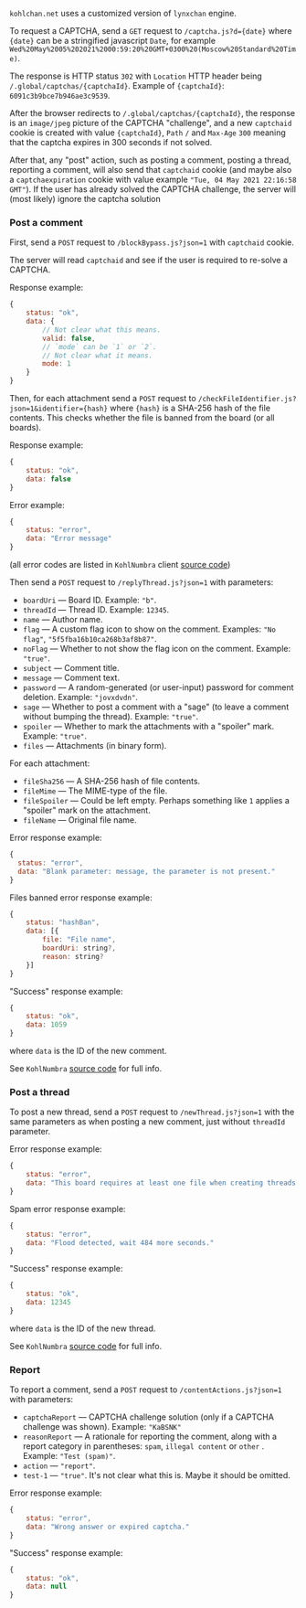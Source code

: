 `kohlchan.net` uses a customized version of `lynxchan` engine.

To request a CAPTCHA, send a `GET` request to `/captcha.js?d={date}` where `{date}` can be a stringified javascript `Date`, for example `Wed%20May%2005%202021%2000:59:20%20GMT+0300%20(Moscow%20Standard%20Time)`.

The response is HTTP status `302` with `Location` HTTP header being `/.global/captchas/{captchaId}`. Example of `{captchaId}`: `6091c3b9bce7b946ae3c9539`.

After the browser redirects to `/.global/captchas/{captchaId}`, the response is an `image/jpeg` picture of the CAPTCHA "challenge", and a new `captchaid` cookie is created with value `{captchaId}`, `Path` `/` and `Max-Age` `300` meaning that the captcha expires in 300 seconds if not solved.

After that, any "post" action, such as posting a comment, posting a thread, reporting a comment, will also send that `captchaid` cookie (and maybe also a `captchaexpiration` cookie with value example `"Tue, 04 May 2021 22:16:58 GMT"`). If the user has already solved the CAPTCHA challenge, the server will (most likely) ignore the captcha solution

### Post a comment

First, send a `POST` request to `/blockBypass.js?json=1` with `captchaid` cookie.

The server will read `captchaid` and see if the user is required to re-solve a CAPTCHA.

Response example:

```js
{
	status: "ok",
	data: {
		// Not clear what this means.
		valid: false,
		// `mode` can be `1` or `2`.
		// Not clear what it means.
		mode: 1
	}
}
```

Then, for each attachment send a `POST` request to `/checkFileIdentifier.js?json=1&identifier={hash}` where `{hash}` is a SHA-256 hash of the file contents. This checks whether the file is banned from the board (or all boards).

Response example:

```js
{
	status: "ok",
	data: false
}
```

Error example:

```js
{
	status: "error",
	data: "Error message"
}
```

(all error codes are listed in `KohlNumbra` client [source code](https://gitgud.io/LynxChan/PenumbraLynx/blob/master/static/js/api.js))

Then send a `POST` request to `/replyThread.js?json=1` with parameters:

* `boardUri` — Board ID. Example: `"b"`.
* `threadId` — Thread ID. Example: `12345`.
* `name` — Author name.
* `flag` — A custom flag icon to show on the comment. Examples: `"No flag"`, `"5f5fba16b10ca268b3af8b87"`.
* `noFlag` — Whether to not show the flag icon on the comment. Example: `"true"`.
* `subject` — Comment title.
* `message` — Comment text.
* `password` — A random-generated (or user-input) password for comment deletion. Example: `"jovxdvdn"`.
* `sage` — Whether to post a comment with a "sage" (to leave a comment without bumping the thread). Example: `"true"`.
* `spoiler` — Whether to mark the attachments with a "spoiler" mark. Example: `"true"`.
* `files` — Attachments (in binary form).

For each attachment:

* `fileSha256` — A SHA-256 hash of file contents.
* `fileMime` — The MIME-type of the file.
* `fileSpoiler` — Could be left empty. Perhaps something like `1` applies a "spoiler" mark on the attachment.
* `fileName` — Original file name.

Error response example:

```js
{
  status: "error",
  data: "Blank parameter: message, the parameter is not present."
}
```

Files banned error response example:

```js
{
	status: "hashBan",
	data: [{
		file: "File name",
		boardUri: string?,
		reason: string?
	}]
}
```

"Success" response example:

```js
{
	status: "ok",
	data: 1059
}
```

where `data` is the ID of the new comment.

See `KohlNumbra` [source code](https://gitgud.io/Tjark/KohlNumbra/-/blob/master/src/js/thread.js) for full info.

### Post a thread

To post a new thread, send a `POST` request to `/newThread.js?json=1` with the same parameters as when posting a new comment, just without `threadId` parameter.

Error response example:

```js
{
	status: "error",
	data: "This board requires at least one file when creating threads."
}
```

Spam error response example:

```js
{
	status: "error",
	data: "Flood detected, wait 484 more seconds."
}
```

"Success" response example:

```js
{
	status: "ok",
	data: 12345
}
```

where `data` is the ID of the new thread.

See `KohlNumbra` [source code](https://gitgud.io/Tjark/KohlNumbra/-/blob/master/src/js/board.js) for full info.

### Report

To report a comment, send a `POST` request to `/contentActions.js?json=1` with parameters:

* `captchaReport` — CAPTCHA challenge solution (only if a CAPTCHA challenge was shown). Example: `"KaBSNK"`
* `reasonReport` — A rationale for reporting the comment, along with a report category in parentheses: `spam`, `illegal content` or `other` . Example: `"Test (spam)"`.
* `action` — `"report"`.
* `test-1` — `"true"`. It's not clear what this is. Maybe it should be omitted.

Error response example:

```js
{
	status: "error",
	data: "Wrong answer or expired captcha."
}
```

"Success" response example:

```js
{
	status: "ok",
	data: null
}
```